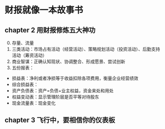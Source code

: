 # 财报就像一本故事书

## chapter 2 用财报修炼五大神功
0. 存量、流量
1. 三类活动：市场占有活动（经营活动）、策略规划活动（投资活动）、后勤支持活动（筹资活动）
2. 商业智谋：正确认知现状、协调整合、形成愿景、尝试创新
3. 五份报表：
- 损益表：净利或者净损等于收益扣除各项费用，衡量企业经营绩效
- 综合损益表：
- 资产负债表：资产=负债+业主权益，资金来处和用处
- 权益变动表：显示管理阶层是否平等对待股东
- 现金流量表：现金变化

## chapter 3 飞行中，要相信你的仪表板